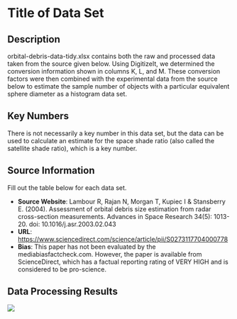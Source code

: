 
# Title of Data Set 

## Description 

orbital-debris-data-tidy.xlsx contains both the raw and processed data taken from the source given below. Using DigitizeIt, we determined the conversion information shown in columns K, L, and M. These conversion factors were then combined with the experimental data from the source below to estimate the sample number of objects with a particular equivalent sphere diameter as a histogram data set. 

## Key Numbers

There is not necessarily a key number in this data set, but the data can be used to calculate an estimate for the space shade ratio (also called the satellite shade ratio), which is a key number.

## Source Information
Fill out the table below for each data set. 

* **Source Website**: Lambour R, Rajan N, Morgan T, Kupiec I & Stansberry E. (2004). Assessment of orbital debris size estimation from
radar cross-section measurements. Advances in Space Research 34(5): 1013-20. doi: 10.1016/j.asr.2003.02.043
* **URL**: https://www.sciencedirect.com/science/article/pii/S0273117704000778 
* **Bias**: This paper has not been evaluated by the mediabiasfactcheck.com. However, the paper is available from ScienceDirect, which has a factual reporting rating of VERY HIGH and is considered to be pro-science.

## Data Processing Results

![](media/space-shade-ratio.png) 
